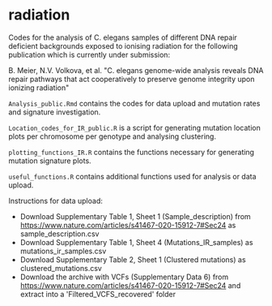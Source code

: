 # radiation
Codes for the analysis of C. elegans samples of different DNA repair deficient backgrounds exposed to ionising radiation for the following publication which is currently under submission:

B. Meier, N.V. Volkova, et al. "C. elegans genome-wide analysis reveals DNA repair pathways that act cooperatively to preserve genome integrity upon ionizing radiation"

`Analysis_public.Rmd` contains the codes for data upload and mutation rates and signature investigation.

`Location_codes_for_IR_public.R` is a script for generating mutation location plots per chromosome per genotype and analysing clustering.

`plotting_functions_IR.R` contains the functions necessary for generating mutation signature plots.

`useful_functions.R` contains additional functions used for analysis or data upload.

Instructions for data upload:

- Download Supplementary Table 1, Sheet 1 (Sample_description) from https://www.nature.com/articles/s41467-020-15912-7#Sec24 as sample_description.csv
- Download Supplementary Table 1, Sheet 4 (Mutations_IR_samples) as mutations_ir_samples.csv
- Download Supplementary Table 2, Sheet 1 (Clustered mutations) as clustered_mutations.csv
- Download the archive with VCFs (Supplementary Data 6) from https://www.nature.com/articles/s41467-020-15912-7#Sec24 and extract into a 'Filtered_VCFS_recovered' folder
